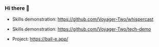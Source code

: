 ### Hi there 👋

- Skills demonstration: https://github.com/Voyager-Two/whispercast

- Skills demonstration: https://github.com/Voyager-Two/tech-demo

- Project: https://ball-e.app/
